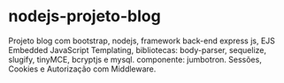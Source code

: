 # nodejs-projeto-blog
Projeto blog com bootstrap, nodejs, framework back-end express js, EJS Embedded JavaScript Templating, bibliotecas: body-parser, sequelize, slugify, tinyMCE, bcryptjs e mysql. componente: jumbotron. Sessões, Cookies e Autorização com Middleware.
